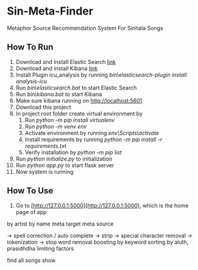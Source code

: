 # Sin-Meta-Finder
Metaphor Source Recommendation System For Sinhala Songs
## How To Run
1. Download and Install Elastic Search [link](https://www.elastic.co/downloads/elasticsearch)
2. Download and Install Kibana [link](https://www.elastic.co/downloads/kibana)
3. Install Plugin icu_analysis by running *bin\elasticsearch-plugin install analysis-icu*
4. Run *bin\elasticsearch.bat* to start Elastic Search
5. Run *bin\kibana.bat* to start Kibana
6. Make sure kibana running on [ http://localhost:5601](http://localhost:5601) 
7. Download this project
8. In project root folder create virtual environment by
    1. Run *python -m pip install virtualenv*
    2. Run *python -m venv env*
    3. Activate environment by running *env\Scripts\activate*
    4. Install requirements by running *python -m pip install -r requirements.txt*
    5. Verify installation by *python -m pip list*
9. Run *python initialize.py* to initialization
10. Run *python app.py* to start flask server
11. Now system is running
## How To Use
1. Go to [http://127.0.0.1:5000](http://127.0.0.1:5000), which is the home page of app


by artist
by name
meta target
meta source

-> spell correction / auto complete
-> strip
-> special character removal
-> tokenization
-> stop word removal
boosting by keyword
sorting by aluth, prasidhdha
limiting factors




find all songs
show


